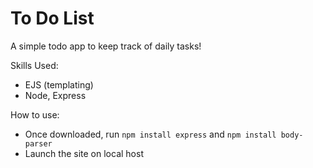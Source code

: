 # To Do List
A simple todo app to keep track of daily tasks!

Skills Used:
- EJS (templating)
- Node, Express

How to use:
- Once downloaded, run `npm install express` and `npm install body-parser`
- Launch the site on local host

